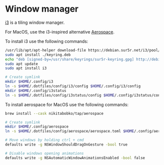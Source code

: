 # Window manager

[i3](https://github.com/i3/i3) is a tiling window manager.

For MacOS, use the i3-inspired alternative [Aerospace](https://github.com/nikitabobko/AeroSpace).

To install i3 use the following commands:

```sh
/usr/lib/apt/apt-helper download-file https://debian.sur5r.net/i3/pool/main/s/sur5r-keyring/sur5r-keyring_2025.03.09_all.deb keyring.deb SHA256:2c2601e6053d5c68c2c60bcd088fa9797acec5f285151d46de9c830aaba6173c
sudo apt install ./keyring.deb
echo "deb [signed-by=/usr/share/keyrings/sur5r-keyring.gpg] http://debian.sur5r.net/i3/ $(grep '^VERSION_CODENAME=' /etc/os-release | cut -f2 -d=) universe" | sudo tee /etc/apt/sources.list.d/sur5r-i3.list
sudo apt update
sudo apt install i3

# Create symlink
mkdir $HOME/.config/i3
ln -s $HOME/.dotfiles/config/i3/config $HOME/.config/i3/config
mkdir $HOME/.config/i3status
ln -s $HOME/.dotfiles/config/i3status/config $HOME/.config/i3status/config
```

To install aerospace for MacOS use the following commands:

```sh
brew install --cask nikitabobko/tap/aerospace

# Create symlink
mkdir $HOME/.config/aerospace
ln -s $HOME/.dotfiles/config/aerospace/aerospace.toml $HOME/.config/aerospace/aerospace.toml

# Move windows by holding ctrl + cmd
defaults write -g NSWindowShouldDragOnGesture -bool true

# Disable windows opening animations
defaults write -g NSAutomaticWindowAnimationsEnabled -bool false
```
